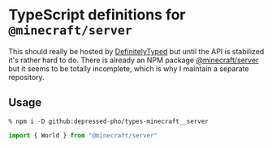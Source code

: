 # TypeScript definitions for `@minecraft/server`

This should really be hosted by
[DefinitelyTyped](https://github.com/DefinitelyTyped/DefinitelyTyped) but
until the API is stabilized it's rather hard to do. There is already an NPM
package
[@minecraft/server](https://www.npmjs.com/package/@minecraft/server) but it
seems to be totally incomplete, which is why I maintain a separate
repository.

## Usage

```shell
% npm i -D github:depressed-pho/types-minecraft__server
```

```typescript
import { World } from "@minecraft/server"
```
